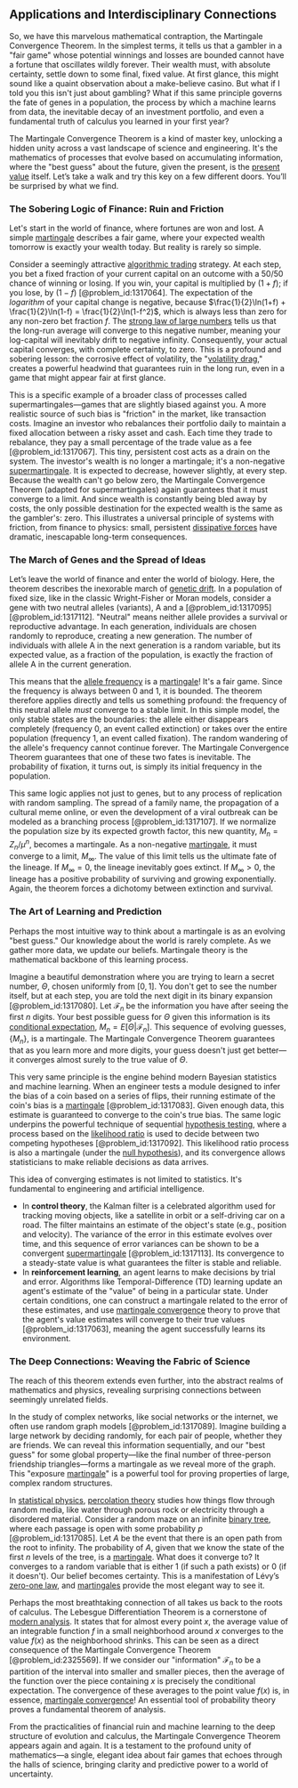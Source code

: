 ## Applications and Interdisciplinary Connections

So, we have this marvelous mathematical contraption, the Martingale Convergence Theorem. In the simplest terms, it tells us that a gambler in a "fair game" whose potential winnings and losses are bounded cannot have a fortune that oscillates wildly forever. Their wealth must, with absolute certainty, settle down to some final, fixed value. At first glance, this might sound like a quaint observation about a make-believe casino. But what if I told you this isn't just about gambling? What if this same principle governs the fate of genes in a population, the process by which a machine learns from data, the inevitable decay of an investment portfolio, and even a fundamental truth of calculus you learned in your first year?

The Martingale Convergence Theorem is a kind of master key, unlocking a hidden unity across a vast landscape of science and engineering. It's the mathematics of processes that evolve based on accumulating information, where the "best guess" about the future, given the present, is the [present value](@article_id:140669) itself. Let’s take a walk and try this key on a few different doors. You’ll be surprised by what we find.

### The Sobering Logic of Finance: Ruin and Friction

Let's start in the world of finance, where fortunes are won and lost. A simple [martingale](@article_id:145542) describes a fair game, where your expected wealth tomorrow is exactly your wealth today. But reality is rarely so simple.

Consider a seemingly attractive [algorithmic trading](@article_id:146078) strategy. At each step, you bet a fixed fraction of your current capital on an outcome with a 50/50 chance of winning or losing. If you win, your capital is multiplied by $(1+f)$; if you lose, by $(1-f)$ [@problem_id:1317064]. The expectation of the *logarithm* of your capital change is negative, because $\frac{1}{2}\ln(1+f) + \frac{1}{2}\ln(1-f) = \frac{1}{2}\ln(1-f^2)$, which is always less than zero for any non-zero bet fraction $f$. The [strong law of large numbers](@article_id:272578) tells us that the long-run average will converge to this negative number, meaning your log-capital will inevitably drift to negative infinity. Consequently, your actual capital converges, with complete certainty, to zero. This is a profound and sobering lesson: the corrosive effect of volatility, the "[volatility drag](@article_id:146829)," creates a powerful headwind that guarantees ruin in the long run, even in a game that might appear fair at first glance.

This is a specific example of a broader class of processes called supermartingales—games that are slightly biased against you. A more realistic source of such bias is "friction" in the market, like transaction costs. Imagine an investor who rebalances their portfolio daily to maintain a fixed allocation between a risky asset and cash. Each time they trade to rebalance, they pay a small percentage of the trade value as a fee [@problem_id:1317067]. This tiny, persistent cost acts as a drain on the system. The investor's wealth is no longer a martingale; it's a non-negative [supermartingale](@article_id:271010). It is expected to decrease, however slightly, at every step. Because the wealth can't go below zero, the Martingale Convergence Theorem (adapted for supermartingales) again guarantees that it must converge to a limit. And since wealth is constantly being bled away by costs, the only possible destination for the expected wealth is the same as the gambler's: zero. This illustrates a universal principle of systems with friction, from finance to physics: small, persistent [dissipative forces](@article_id:166476) have dramatic, inescapable long-term consequences.

### The March of Genes and the Spread of Ideas

Let’s leave the world of finance and enter the world of biology. Here, the theorem describes the inexorable march of [genetic drift](@article_id:145100). In a population of fixed size, like in the classic Wright-Fisher or Moran models, consider a gene with two neutral alleles (variants), A and a [@problem_id:1317095] [@problem_id:1317112]. "Neutral" means neither allele provides a survival or reproductive advantage. In each generation, individuals are chosen randomly to reproduce, creating a new generation. The number of individuals with allele A in the next generation is a random variable, but its expected value, as a fraction of the population, is exactly the fraction of allele A in the current generation.

This means that the [allele frequency](@article_id:146378) is a [martingale](@article_id:145542)! It's a fair game. Since the frequency is always between 0 and 1, it is bounded. The theorem therefore applies directly and tells us something profound: the frequency of this neutral allele *must* converge to a stable limit. In this simple model, the only stable states are the boundaries: the allele either disappears completely (frequency 0, an event called extinction) or takes over the entire population (frequency 1, an event called fixation). The random wandering of the allele's frequency cannot continue forever. The Martingale Convergence Theorem guarantees that one of these two fates is inevitable. The probability of fixation, it turns out, is simply its initial frequency in the population.

This same logic applies not just to genes, but to any process of replication with random sampling. The spread of a family name, the propagation of a cultural meme online, or even the development of a viral outbreak can be modeled as a branching process [@problem_id:1317107]. If we normalize the population size by its expected growth factor, this new quantity, $M_n = Z_n / \mu^n$, becomes a martingale. As a non-negative [martingale](@article_id:145542), it must converge to a limit, $M_\infty$. The value of this limit tells us the ultimate fate of the lineage. If $M_\infty = 0$, the lineage inevitably goes extinct. If $M_\infty > 0$, the lineage has a positive probability of surviving and growing exponentially. Again, the theorem forces a dichotomy between extinction and survival.

### The Art of Learning and Prediction

Perhaps the most intuitive way to think about a martingale is as an evolving "best guess." Our knowledge about the world is rarely complete. As we gather more data, we update our beliefs. Martingale theory is the mathematical backbone of this learning process.

Imagine a beautiful demonstration where you are trying to learn a secret number, $\Theta$, chosen uniformly from $[0, 1]$. You don't get to see the number itself, but at each step, you are told the next digit in its binary expansion [@problem_id:1317080]. Let $\mathcal{F}_n$ be the information you have after seeing the first $n$ digits. Your best possible guess for $\Theta$ given this information is its [conditional expectation](@article_id:158646), $M_n = E[\Theta | \mathcal{F}_n]$. This sequence of evolving guesses, $\{M_n\}$, is a martingale. The Martingale Convergence Theorem guarantees that as you learn more and more digits, your guess doesn't just get better—it converges almost surely to the true value of $\Theta$.

This very same principle is the engine behind modern Bayesian statistics and machine learning. When an engineer tests a module designed to infer the bias of a coin based on a series of flips, their running estimate of the coin's bias is a [martingale](@article_id:145542) [@problem_id:1317083]. Given enough data, this estimate is guaranteed to converge to the coin's true bias. The same logic underpins the powerful technique of sequential [hypothesis testing](@article_id:142062), where a process based on the [likelihood ratio](@article_id:170369) is used to decide between two competing hypotheses [@problem_id:1317092]. This likelihood ratio process is also a martingale (under the [null hypothesis](@article_id:264947)), and its convergence allows statisticians to make reliable decisions as data arrives.

This idea of converging estimates is not limited to statistics. It's fundamental to engineering and artificial intelligence.
*   In **control theory**, the Kalman filter is a celebrated algorithm used for tracking moving objects, like a satellite in orbit or a self-driving car on a road. The filter maintains an estimate of the object's state (e.g., position and velocity). The variance of the error in this estimate evolves over time, and this sequence of error variances can be shown to be a convergent [supermartingale](@article_id:271010) [@problem_id:1317113]. Its convergence to a steady-state value is what guarantees the filter is stable and reliable.
*   In **reinforcement learning**, an agent learns to make decisions by trial and error. Algorithms like Temporal-Difference (TD) learning update an agent's estimate of the "value" of being in a particular state. Under certain conditions, one can construct a martingale related to the error of these estimates, and use [martingale convergence](@article_id:261946) theory to prove that the agent's value estimates will converge to their true values [@problem_id:1317063], meaning the agent successfully learns its environment.

### The Deep Connections: Weaving the Fabric of Science

The reach of this theorem extends even further, into the abstract realms of mathematics and physics, revealing surprising connections between seemingly unrelated fields.

In the study of complex networks, like social networks or the internet, we often use random graph models [@problem_id:1317089]. Imagine building a large network by deciding randomly, for each pair of people, whether they are friends. We can reveal this information sequentially, and our "best guess" for some global property—like the final number of three-person friendship triangles—forms a martingale as we reveal more of the graph. This "exposure [martingale](@article_id:145542)" is a powerful tool for proving properties of large, complex random structures.

In [statistical physics](@article_id:142451), [percolation theory](@article_id:144622) studies how things flow through random media, like water through porous rock or electricity through a disordered material. Consider a random maze on an infinite [binary tree](@article_id:263385), where each passage is open with some probability $p$ [@problem_id:1317085]. Let $A$ be the event that there is an open path from the root to infinity. The probability of $A$, given that we know the state of the first $n$ levels of the tree, is a [martingale](@article_id:145542). What does it converge to? It converges to a random variable that is either 1 (if such a path exists) or 0 (if it doesn't). Our belief becomes certainty. This is a manifestation of Lévy’s [zero-one law](@article_id:188385), and [martingales](@article_id:267285) provide the most elegant way to see it.

Perhaps the most breathtaking connection of all takes us back to the roots of calculus. The Lebesgue Differentiation Theorem is a cornerstone of [modern analysis](@article_id:145754). It states that for almost every point $x$, the average value of an integrable function $f$ in a small neighborhood around $x$ converges to the value $f(x)$ as the neighborhood shrinks. This can be seen as a direct consequence of the Martingale Convergence Theorem [@problem_id:2325569]. If we consider our "information" $\mathcal{F}_n$ to be a partition of the interval into smaller and smaller pieces, then the average of the function over the piece containing $x$ is precisely the conditional expectation. The convergence of these averages to the point value $f(x)$ is, in essence, [martingale convergence](@article_id:261946)! An essential tool of probability theory proves a fundamental theorem of analysis.

From the practicalities of financial ruin and machine learning to the deep structure of evolution and calculus, the Martingale Convergence Theorem appears again and again. It is a testament to the profound unity of mathematics—a single, elegant idea about fair games that echoes through the halls of science, bringing clarity and predictive power to a world of uncertainty.